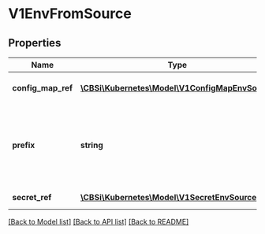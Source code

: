 # V1EnvFromSource

## Properties
Name | Type | Description | Notes
------------ | ------------- | ------------- | -------------
**config_map_ref** | [**\CBSi\Kubernetes\Model\V1ConfigMapEnvSource**](V1ConfigMapEnvSource.md) | The ConfigMap to select from | [optional] 
**prefix** | **string** | An optional identifer to prepend to each key in the ConfigMap. Must be a C_IDENTIFIER. | [optional] 
**secret_ref** | [**\CBSi\Kubernetes\Model\V1SecretEnvSource**](V1SecretEnvSource.md) | The Secret to select from | [optional] 

[[Back to Model list]](../README.md#documentation-for-models) [[Back to API list]](../README.md#documentation-for-api-endpoints) [[Back to README]](../README.md)


